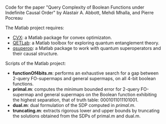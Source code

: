 Code for the paper "Query Complexity of Boolean Functions under Indefinite Causal Order" by Alastair A. Abbott, Mehdi Mhalla, and Pierre Pocreau

The Matlab project requires:
- [CVX](https://github.com/cvxr/CVX): a Matlab package for convex optimizaton. 
- [QETLab](https://qetlab.com/Main_Page): a Matlab toolbox for exploring quantum entanglement theory.
- [qsuperop](https://github.com/alastair-abbott/qsuperops): a Matlab package to work with quantum superoperators and their causal structure.

Scripts of the Matlab project:
- **functionOf4bits.m**: performs an exhaustive search for a gap between 2-query FO-supermaps and general supermaps, on all 4-bit boolean functions.
- **primal.m**: computes the minimum bounded error for 2-query FO-supermap and general supermaps on the Boolean function exhibiting the highest separation, that of truth table: 0001011011101001.
- **dual.m**: dual formulation of the SDP computed in _primal.m_.
- **truncating.m**: extracts rigorous lower and upper bounds by truncating the solutions obtained from the SDPs of primal.m and dual.m.
